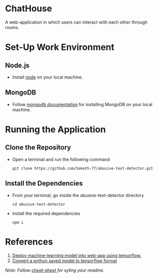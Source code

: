 # ChatHouse
A web-application in which users can interact with each other through rooms.

# Set-Up Work Environment
## Node.js 
* Install [node](https://nodejs.org/en/download/) on your local machine.
## MongoDB
* Follow [mongodb documentation](https://docs.mongodb.com/v5.0/installation/) for installing MongoDB on your local machine.

# Running the Application
## Clone the Repository
* Open a terminal and run the following command

  `git clone https://github.com/Saketh-77/abusive-text-detector.git`
  
## Install the Dependencies
* From your terminal, go inside the abusive-text-detector directory

  `cd abusive-text-detector`
  
* Install the required dependencies

  `npm i`
  
# References
  1. [Deploy machine-learning model into web-app using tensorflow.](https://towardsdatascience.com/deploying-a-simple-machine-learning-model-into-a-webapp-using-tensorflow-js-3609c297fb04)
  2. [Convert a python saved model to tensorflow format](https://codelabs.developers.google.com/codelabs/tensorflowjs-convert-python-savedmodel#0)
  
*Note: Follow [cheat-sheet](https://github.com/adam-p/markdown-here/wiki/Markdown-Cheatsheet) for syling your readme.*
